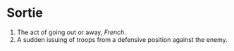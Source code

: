 # Sortie

1. The act of going out or away, *French*.
2. A sudden issuing of troops from a defensive position against the enemy.
